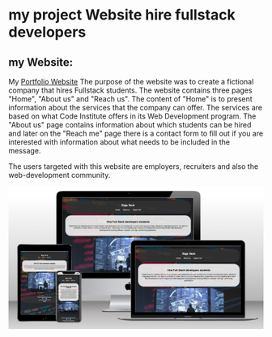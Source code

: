 # my project Website hire fullstack developers
## my Website:
My [Portfolio Website](https://github.com/Parre87/projekt1) The purpose of the website was to create a fictional company that hires Fullstack students. The website contains three pages "Home", "About us" and "Reach us". The content of "Home" is to present information about the services that the company can offer. The services are based on what Code Institute offers in its Web Development program. The "About us" page contains information about which students can be hired and later on the "Reach me" page there is a contact form to fill out if you are interested with information about what needs to be included in the message.

The users targeted with this website are employers, recruiters and also the web-development community.

![Responsive Mockup](https://github.com/Parre87/projekt1/blob/main/assets/images/Responsive%20mockup.png)
